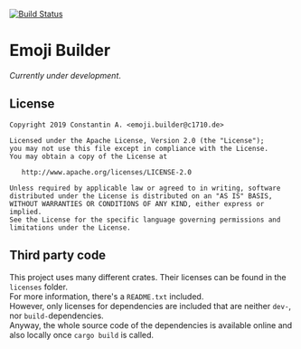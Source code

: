[![Build Status](https://travis-ci.com/C1710/emoji_builder.svg?token=Mr9kkSveUkaSSi3GNLyz&branch=dev)](https://travis-ci.com/C1710/emoji_builder)

# Emoji Builder
_Currently under development_.

## License
    Copyright 2019 Constantin A. <emoji.builder@c1710.de>

    Licensed under the Apache License, Version 2.0 (the "License");
    you may not use this file except in compliance with the License.
    You may obtain a copy of the License at

       http://www.apache.org/licenses/LICENSE-2.0

    Unless required by applicable law or agreed to in writing, software
    distributed under the License is distributed on an "AS IS" BASIS,
    WITHOUT WARRANTIES OR CONDITIONS OF ANY KIND, either express or implied.
    See the License for the specific language governing permissions and
    limitations under the License.

## Third party code
This project uses many different crates. Their licenses can be found in the `licenses` folder.  
For more information, there's a `README.txt` included.  
However, only licenses for dependencies are included that are neither `dev-`, nor `build-`dependencies.  
Anyway, the whole source code of the dependencies is available online and also locally once `cargo build` is called.
